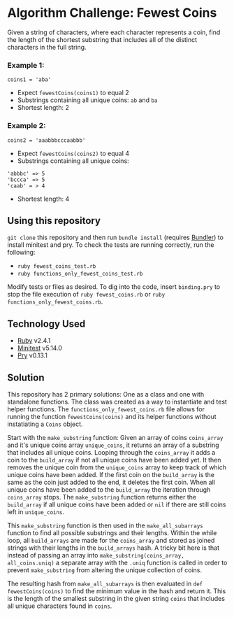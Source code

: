 # Algorithm Challenge: Fewest Coins
Given a string of characters, where each character represents a coin, find the length of the shortest substring that includes all of the distinct characters in the full string.

### Example 1:
```
coins1 = 'aba'
```
- Expect `fewestCoins(coins1)` to equal 2
- Substrings containing all unique coins: `ab` and `ba`
- Shortest length: 2


### Example 2:
```
coins2 = 'aaabbbcccaabbb'
```
- Expect `fewestCoins(coins2)` to equal 4
- Substrings containing all unique coins:
```
'abbbc' => 5
'bccca' => 5
'caab' = > 4
```
- Shortest length: 4

## Using this repository

`git clone` this repository and then run `bundle install` (requires [Bundler](https://bundler.io/)) to install minitest and pry. To check the tests are running correctly, run the following: 
- `ruby fewest_coins_test.rb` 
- `ruby functions_only_fewest_coins_test.rb`

Modify tests or files as desired. To dig into the code, insert `binding.pry` to stop the file execution of `ruby fewest_coins.rb` or `ruby functions_only_fewest_coins.rb`. 

## Technology Used
- [Ruby](https://ruby-doc.org/) v2.4.1
- [Minitest](https://github.com/seattlerb/minitest) v5.14.0
- [Pry](https://github.com/pry/pry) v0.13.1


## Solution

This repository has 2 primary solutions: One as a class and one with standalone functions. The class was created as a way to instantiate and test helper functions. The `functions_only_fewest_coins.rb` file allows for running the function `fewestCoins(coins)` and its helper functions without instatiating a `Coins` object.

Start with the `make_substring` function: Given an array of coins `coins_array` and it's unique coins array `unique_coins`, it returns an array of a substring that includes all unique coins. Looping through the `coins_array` it adds a coin to the `build_array` if not all unique coins have been added yet. It then removes the unique coin from the `unique_coins` array to keep track of which unique coins have been added. If the first coin on the `build_array` is the same as the coin just added to the end, it deletes the first coin. When all unique coins have been added to the `build_array` the iteration through `coins_array` stops. The `make_substring` function returns either the `build_array` if all unique coins have been added or `nil` if there are still coins left in `unique_coins`.

This `make_substring` function is then used in the `make_all_subarrays` function to find all possible substrings and their lengths. Within the while loop, all `build_arrays` are made for the `coins_array` and stored as joined strings with their lengths in the `build_arrays` hash. A tricky bit here is that instead of passing an array into `make_substring(coins_array, all_coins.uniq)` a separate array with the `.uniq` function is called in order to prevent `make_substring` from altering the unique collection of coins. 

The resulting hash from `make_all_subarrays` is then evaluated in `def fewestCoins(coins)` to find the minimum value in the hash and return it. This is the length of the smallest substring in the given string `coins` that includes all unique characters found in `coins`.
